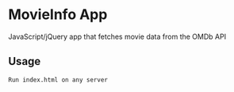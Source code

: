 # MovieInfo App

JavaScript/jQuery app that fetches movie data from the OMDb API

## Usage

```bash
Run index.html on any server
```